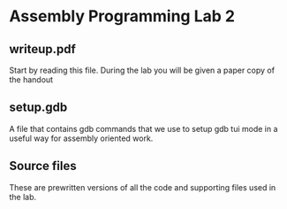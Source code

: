 # Assembly Programming Lab 2

## writeup.pdf

Start by reading this file.  During the lab you will be given a paper copy of the handout

## setup.gdb

A file that contains gdb commands that we use to setup gdb tui mode in a useful way for assembly oriented work.

## Source files

These are prewritten versions of all the code and supporting files used in the lab. 



